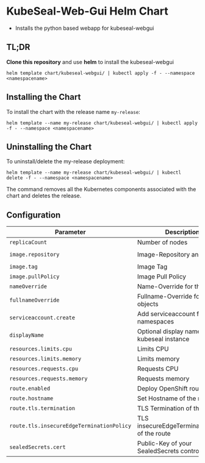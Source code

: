 # KubeSeal-Web-Gui Helm Chart

* Installs the python based webapp for kubeseal-webgui

## TL;DR

**Clone this repository** and use **helm** to install the kubeseal-webgui

```console
helm template chart/kubeseal-webgui/ | kubectl apply -f - --namespace <namespacename>
```

## Installing the Chart

To install the chart with the release name `my-release`:

```console
helm template --name my-release chart/kubeseal-webgui/ | kubectl apply -f - --namespace <namespacename>
```

## Uninstalling the Chart

To uninstall/delete the my-release deployment:

```console
helm template --name my-release chart/kubeseal-webgui/ | kubectl delete -f - --namespace <namespacename>
```

The command removes all the Kubernetes components associated with the chart and deletes the release.

## Configuration

| Parameter                                 | Description                                    | Default                                                 |
|-------------------------------------------|------------------------------------------------|---------------------------------------------------------|
| `replicaCount`                            | Number of nodes                                | `1`                                                     |
| `image.repository`                        | Image-Repository and name                      | `kubesealwebgui/kubeseal-webgui`                        |
| `image.tag`                               | Image Tag                                      | `3.0.1`                                                 |
| `image.pullPolicy`                        | Image Pull Policy                              | `Always`                                                |
| `nameOverride`                            | Name-Override for the objects                  | `""`                                                    |
| `fullnameOverride`                        | Fullname-Override for the objects              | `""`                                                    |
| `serviceaccount.create`                   | Add serviceaccount for listing namespaces      | `true`                                                  |
| `displayName`                             | Optional display name for the kubeseal instance| `""`                                                    |
| `resources.limits.cpu`                    | Limits CPU                                     | `100m`                                                  |
| `resources.limits.memory`                 | Limits memory                                  | `256Mi`                                                 |
| `resources.requests.cpu`                  | Requests CPU                                   | `20m`                                                   |
| `resources.requests.memory`               | Requests memory                                | `20m`                                                   |
| `route.enabled`                           | Deploy OpenShift route                         | `false`                                                 |
| `route.hostname`                          | Set Hostname of the route                      | `""`                                                    |
| `route.tls.termination`                   | TLS Termination of the route                   | `""`                                                    |
| `route.tls.insecureEdgeTerminationPolicy` | TLS insecureEdgeTerminationPolicy of the route | `""`                                                    |
| `sealedSecrets.cert`                      | Public-Key of your SealedSecrets controller    | `""`                                                    |
